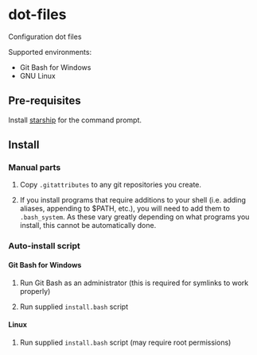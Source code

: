 # dot-files

Configuration dot files

Supported environments:
- Git Bash for Windows
- GNU Linux

## Pre-requisites

Install [starship](https://starship.rs/) for the command prompt.

## Install

### Manual parts

1. Copy `.gitattributes` to any git repositories you create.

2. If you install programs that require additions to your shell (i.e. adding aliases, appending to $PATH, etc.),
 you will need to add them to `.bash_system`.
 As these vary greatly depending on what programs you install, this cannot be automatically done.

### Auto-install script

#### Git Bash for Windows

1. Run Git Bash as an administrator (this is required for symlinks to work properly)

2. Run supplied `install.bash` script

#### Linux

1. Run supplied `install.bash` script (may require root permissions)
